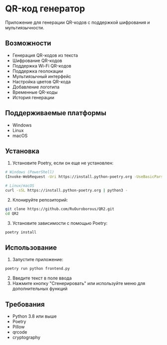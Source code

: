 # QR-код генератор

Приложение для генерации QR-кодов с поддержкой шифрования и мультиязычности.

## Возможности

- Генерация QR-кодов из текста
- Шифрование QR-кодов
- Поддержка Wi-Fi QR-кодов
- Поддержка геолокации
- Мультиязычный интерфейс
- Настройка цветов QR-кода
- Добавление логотипа
- Временные QR-коды
- История генерации

## Поддерживаемые платформы

- Windows
- Linux
- macOS

## Установка

1. Установите Poetry, если он еще не установлен:
```bash
# Windows (PowerShell)
(Invoke-WebRequest -Uri https://install.python-poetry.org -UseBasicParsing).Content | python -

# Linux/macOS
curl -sSL https://install.python-poetry.org | python3 -
```

2. Клонируйте репозиторий:
```bash
git clone https://github.com/RuOuroborous/QR2.git
cd QR2
```

3. Установите зависимости с помощью Poetry:
```bash
poetry install
```

## Использование

1. Запустите приложение:
```bash
poetry run python frontend.py
```

2. Введите текст в поле ввода
3. Нажмите кнопку "Сгенерировать" или используйте меню для дополнительных функций

## Требования

- Python 3.8 или выше
- Poetry
- Pillow
- qrcode
- cryptography
